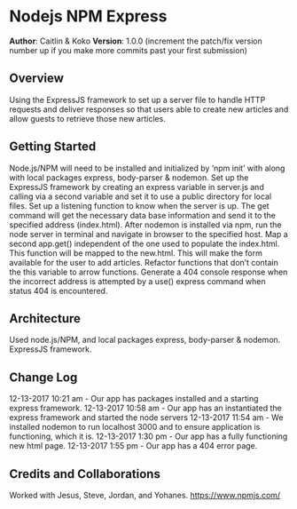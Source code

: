 # Nodejs NPM Express
**Author**: Caitlin & Koko
**Version**: 1.0.0 (increment the patch/fix version number up if you make more commits past your first submission)

## Overview

Using the ExpressJS framework to set up a server file to handle HTTP requests and deliver responses so that users able to create new articles and allow guests to retrieve those new articles.

## Getting Started

Node.js/NPM will need to be installed and initialized by ‘npm init’ with along with  local packages express, body-parser & nodemon. 
Set up the ExpressJS framework by creating an express variable in server.js and calling via a second variable and set it to use a public directory for local files.
Set up a listening function to know when the server is up. The get command will get the necessary data base information and send it to the specified address (index.html).
After nodemon is installed via npm, run the node server in terminal and navigate in browser to the specified host. 
Map a second app.get() independent of the one used to populate the index.html. This function will be mapped to the new.html. This will make the form available for the user to add articles.
Refactor functions that don’t contain the this variable to arrow functions.
Generate a 404 console response when the incorrect address is attempted by a use() express command when status 404 is encountered.

## Architecture
<!-- Provide a detailed description of the application design. What technologies (languages, libraries, etc) you're using, and any other relevant design information. -->
Used node.js/NPM, and local packages express, body-parser & nodemon. ExpressJS framework.


## Change Log

12-13-2017 10:21 am - Our app has packages installed and a starting express framework.
12-13-2017 10:58 am - Our app has an instantiated the express framework and started the node servers
12-13-2017 11:54 am - We installed nodemon to run localhost 3000 and to ensure application is functioning, which it is.
12-13-2017 1:30 pm - Our app has a fully functioning new html page.
12-13-2017 1:55 pm - Our app has a 404 error page.

## Credits and Collaborations
Worked with Jesus, Steve, Jordan, and Yohanes. 
https://www.npmjs.com/ 